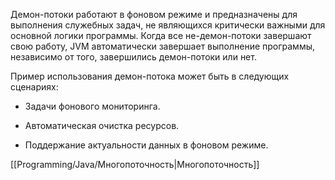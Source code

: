 Демон-потоки работают в фоновом режиме и предназначены для выполнения служебных задач, не являющихся критически важными для основной логики программы. Когда все не-демон-потоки завершают свою работу, JVM автоматически завершает выполнение программы, независимо от того, завершились демон-потоки или нет.

Пример использования демон-потока может быть в следующих сценариях:

- Задачи фонового мониторинга.
    
- Автоматическая очистка ресурсов.
    
- Поддержание актуальности данных в фоновом режиме.

[[Programming/Java/Многопоточность|Многопоточность]]
